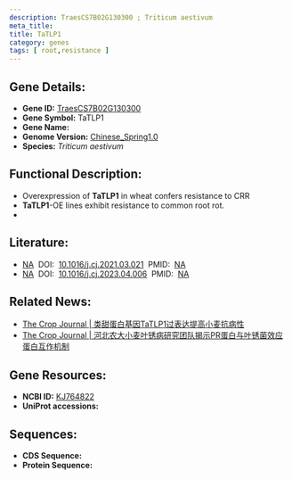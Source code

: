 ```yaml
---
description: TraesCS7B02G130300 ; Triticum aestivum
meta_title:
title: TaTLP1
category: genes
tags: [ root,resistance ]
---
```


## Gene Details:
- **Gene ID:**	[TraesCS7B02G130300](https://www.maizegdb.org/gene_center/gene/TraesCS7B02G130300)
- **Gene Symbol:** TaTLP1
- **Gene Name:** 
- **Genome Version:** [Chinese_Spring1.0](https://www.maizegdb.org/genome/assembly/Chinese_Spring1.0)
- **Species:** *Triticum aestivum*

## Functional Description:
   - Overexpression of **TaTLP1** in wheat confers resistance to CRR
   - **TaTLP1**-OE lines exhibit resistance to common root rot.
   - 

## Literature:
   - [NA]( https://www.sciencedirect.com/science/article/pii/S2214514121000891?via%3Dihub)&nbsp;&nbsp;DOI:&nbsp;&nbsp;[10.1016/j.cj.2021.03.021](https://www.sciencedirect.com/science/article/pii/S2214514121000891?via%3Dihub)&nbsp;&nbsp;PMID:&nbsp;&nbsp;[NA](https://pubmed.ncbi.nlm.nih.gov/NA/)
   - [NA]( https://www.sciencedirect.com/science/article/pii/S2214514123000569)&nbsp;&nbsp;DOI:&nbsp;&nbsp;[10.1016/j.cj.2023.04.006](https://www.sciencedirect.com/science/article/pii/S2214514123000569)&nbsp;&nbsp;PMID:&nbsp;&nbsp;[NA](https://pubmed.ncbi.nlm.nih.gov/NA/)

## Related News:
   - [The Crop Journal | 类甜蛋白基因TaTLP1过表达提高小麦抗病性](https://mp.weixin.qq.com/s?__biz=Mzg3MDEwNDEyMg==&mid=2247514293&idx=4&sn=19b0fe3074ccf16b5698f8a746643080&chksm=ce9015e0f9e79cf66cecbc70bcb951cbb5ade012424b4f7a4a919db811e6c514174b35680502&scene=27#wechat_redirect)
   - [The Crop Journal | 河北农大小麦叶锈病研究团队揭示PR蛋白与叶锈菌效应蛋白互作机制](https://mp.weixin.qq.com/s?__biz=Mzg3MDEwNDEyMg==&mid=2247551438&idx=5&sn=ef9f2e0a929a067bdb415db4fee84118&chksm=07bc483d89f3e06a89c77f2212fa37db7625327202b38939ea9c1596e6a3cabb3d99be80ffdb&scene=27#wechat_redirect)

## Gene Resources:
- **NCBI ID:** [KJ764822](https://www.ncbi.nlm.nih.gov/gene/?term=KJ764822)
- **UniProt accessions:** [](https://www.uniprot.org/uniprotkb//entry)

## Sequences:
- **CDS Sequence:**
- **Protein Sequence:**
